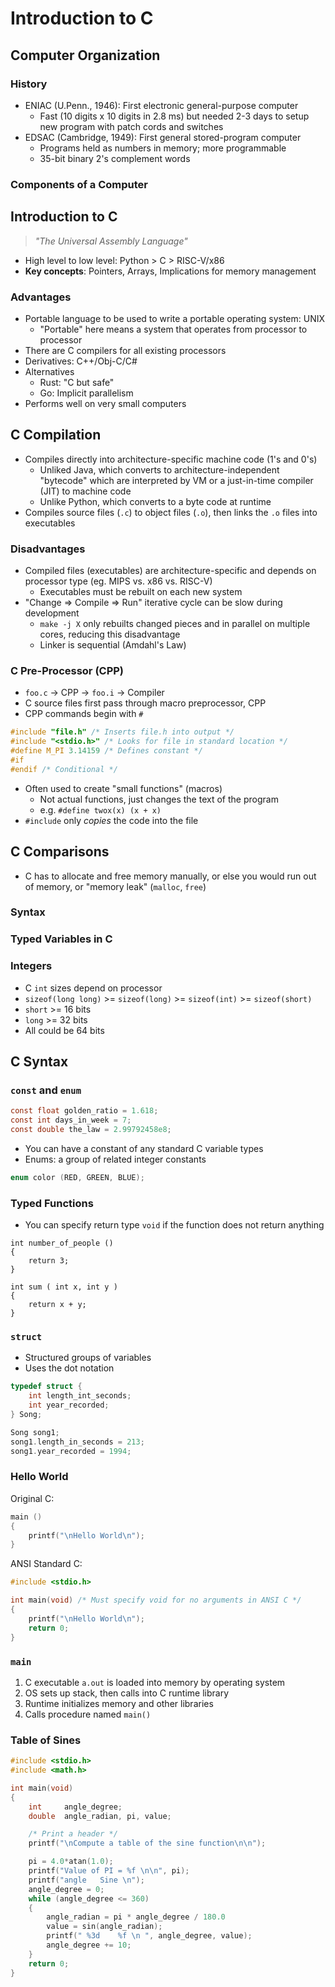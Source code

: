 # Introduction to C

## Computer Organization
### History
- ENIAC (U.Penn., 1946): First electronic general-purpose computer
    - Fast (10 digits x 10 digits in 2.8 ms) but needed 2-3 days to setup new program with patch cords and switches
- EDSAC (Cambridge, 1949): First general stored-program computer
    - Programs held as numbers in memory; more programmable
    - 35-bit binary 2's complement words

### Components of a Computer

## Introduction to C
> *"The Universal Assembly Language"*
- High level to low level: Python > C > RISC-V/x86
- **Key concepts**: Pointers, Arrays, Implications for memory management

### Advantages
- Portable language to be used to write a portable operating system: UNIX
    - "Portable" here means a system that operates from processor to processor
- There are C compilers for all existing processors
- Derivatives: C++/Obj-C/C#
- Alternatives
    - Rust: "C but safe"
    - Go: Implicit parallelism
- Performs well on very small computers

## C Compilation
- Compiles directly into architecture-specific machine code (1's and 0's)
    - Unliked Java, which converts to architecture-independent "bytecode" which are interpreted by VM or a just-in-time compiler (JIT) to machine code
    - Unlike Python, which converts to a byte code at runtime
- Compiles source files (`.c`) to object files (`.o`), then links the `.o` files into executables

### Disadvantages
- Compiled files (executables) are architecture-specific and depends on processor type (eg. MIPS vs. x86 vs. RISC-V)
    - Executables must be rebuilt on each new system
- "Change => Compile => Run" iterative cycle can be slow during development
    - `make -j X` only rebuilts changed pieces and in parallel on multiple cores, reducing this disadvantage
    - Linker is sequential (Amdahl's Law)

### C Pre-Processor (CPP)
- `foo.c` -> CPP -> `foo.i` -> Compiler
- C source files first pass through macro preprocessor, CPP
- CPP commands begin with `#`
```c
#include "file.h" /* Inserts file.h into output */
#include "<stdio.h>" /* Looks for file in standard location */
#define M_PI 3.14159 /* Defines constant */
#if
#endif /* Conditional */
```
- Often used to create "small functions" (macros)
    - Not actual functions, just changes the text of the program
    - e.g. `#define twox(x) (x + x)`
- `#include` only *copies* the code into the file

## C Comparisons
- C has to allocate and free memory manually, or else you would run out of memory, or "memory leak" (`malloc`, `free`)

### Syntax

### Typed Variables in C

### Integers
- C `int` sizes depend on processor
- `sizeof(long long)` >= `sizeof(long)` >= `sizeof(int)` >= `sizeof(short)`
- `short` >= 16 bits
- `long` >= 32 bits
- All could be 64 bits

## C Syntax
### `const` and `enum`
```c
const float golden_ratio = 1.618;
const int days_in_week = 7;
const double the_law = 2.99792458e8;
```
- You can have a constant of any standard C variable types
- Enums: a group of related integer constants
```c
enum color (RED, GREEN, BLUE);
```

### Typed Functions
- You can specify return type `void` if the function does not return anything
```
int number_of_people ()
{
    return 3;
}

int sum ( int x, int y )
{
    return x + y;
}
```

### `struct`
- Structured groups of variables
- Uses the dot notation
```c
typedef struct {
    int length_int_seconds;
    int year_recorded;
} Song;

Song song1;
song1.length_in_seconds = 213;
song1.year_recorded = 1994;
```

### Hello World
Original C:
```c
main ()
{
    printf("\nHello World\n");
}
```

ANSI Standard C:
```c
#include <stdio.h>

int main(void) /* Must specify void for no arguments in ANSI C */
{
    printf("\nHello World\n");
    return 0;
}
```

### `main`
1. C executable `a.out` is loaded into memory by operating system
2. OS sets up stack, then calls into C runtime library
3. Runtime initializes memory and other libraries
4. Calls procedure named `main()`

### Table of Sines
```c
#include <stdio.h>
#include <math.h>

int main(void)
{
    int     angle_degree;
    double  angle_radian, pi, value;

    /* Print a header */
    printf("\nCompute a table of the sine function\n\n");

    pi = 4.0*atan(1.0);
    printf("Value of PI = %f \n\n", pi);
    printf("angle   Sine \n");
    angle_degree = 0;
    while (angle_degree <= 360)
    {
        angle_radian = pi * angle_degree / 180.0
        value = sin(angle_radian);
        printf(" %3d    %f \n ", angle_degree, value);
        angle_degree += 10;
    }
    return 0;
}
```